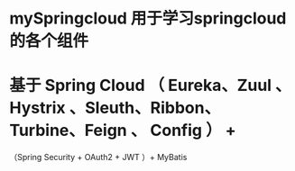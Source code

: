 # mySpringcloud 用于学习springcloud的各个组件
# 基于 Spring Cloud  （ Eureka、Zuul 、Hystrix 、Sleuth、Ribbon、Turbine、Feign 、  Config  ） +  
（Spring  Security  + OAuth2   + JWT ）+  MyBatis
